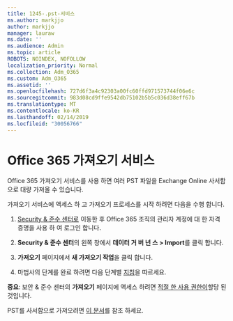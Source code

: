 ```yaml
---
title: 1245-.pst-서비스
ms.author: markjjo
author: markjjo
manager: lauraw
ms.date: ''
ms.audience: Admin
ms.topic: article
ROBOTS: NOINDEX, NOFOLLOW
localization_priority: Normal
ms.collection: Adm_O365
ms.custom: Adm_O365
ms.assetid: ''
ms.openlocfilehash: 727d6f3a4c92303a00fc60ffd971573744f06e6c
ms.sourcegitcommit: 983d08cd9ffe9542db75102b5b5c036d38eff67b
ms.translationtype: MT
ms.contentlocale: ko-KR
ms.lasthandoff: 02/14/2019
ms.locfileid: "30056766"
---
```

# <a name="office-365-import-service"></a>Office 365 가져오기 서비스 

Office 365 가져오기 서비스를 사용 하면 여러 PST 파일을 Exchange Online 사서함으로 대량 가져올 수 있습니다. 

가져오기 서비스에 액세스 하 고 가져오기 프로세스를 시작 하려면 다음을 수행 합니다.

1. [Security & 준수 센터로](https://protection.office.com) 이동한 후 Office 365 조직의 관리자 계정에 대 한 자격 증명을 사용 하 여 로그인 합니다.

2. **Security & 준수 센터**의 왼쪽 창에서 **데이터 거 버 넌 스 > Import**를 클릭 합니다.

3. **가져오기** 페이지에서 **새 가져오기 작업**을 클릭 합니다. 

4. 마법사의 단계를 완료 하려면 다음 단계별 [지침](https://docs.microsoft.com/office365/securitycompliance/use-network-upload-to-import-pst-files)을 따르세요.

**중요**: 보안 & 준수 센터의 **가져오기** 페이지에 액세스 하려면 [적절 한 사용 권한이](https://docs.microsoft.com/office365/securitycompliance/use-network-upload-to-import-pst-files#before-you-begin)할당 된 것입니다. 

PST를 사서함으로 가져오려면 [이 문서](https://support.office.com/article/import-email-contacts-and-calendar-from-an-outlook-pst-file-431a8e9a-f99f-4d5f-ae48-ded54b3440ac)를 참조 하세요.
